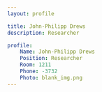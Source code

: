 ```yaml
---
layout: profile

title: John-Philipp Drews
description: Researcher

profile:
    Name: John-Philipp Drews
    Position: Researcher
    Room: 1211
    Phone: -3732
    Photo: blank_img.png
---
```

